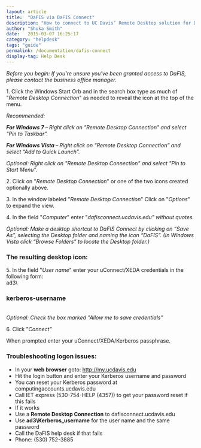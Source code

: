 ```yaml
---
layout: article
title:  "DaFIS via DaFIS Connect"
description: "How to connect to UC Davis’ Remote Desktop solution for DaFIS."
author: "Shuka Smith"
date:   2015-03-07 16:25:17
category: "helpdesk"
tags: "guide"
permalink: /documentation/dafis-connect
display-tag: Help Desk
---
```

<p><i><span class="discreet">Before you begin: If you're unsure you've been granted access to DaFIS, please contact the business office manager.</span></i></p>
<p>1. Click the Windows Start Orb and in the search box type as much of "<i>Remote Desktop Connection</i>" as needed to reveal the icon at the top of the menu.</p>

<p><i>Recommended:</i></p>
<p><b><i>For Windows 7 – </i></b><i>Right click on "Remote Desktop Connection" and select "Pin to Taskbar".</i></p>
<p><b><i>For Windows Vista – </i></b><i>Right click on "Remote Desktop Connection” and select “Add to Quick Launch”.</i></p>
<p><i>Optional: Right click on "Remote Desktop Connection" and select "Pin to Start Menu".</i></p>
<p>2. Click on "<i>Remote Desktop Connection</i>" or one of the two icons created optionally above.</p>
<p>3. In the window labeled "<i>Remote Desktop Connection</i>" Click on "<i>Options</i>" to expand the view.</p>
<p>4. In the field "<i>Computer</i>" enter "<i>dafisconnect.ucdavis.edu" without quotes.</i></p>
<p>
<i>Optional: Make a desktop shortcut to DaFIS Connect by clicking on “Save As”, selecting the Desktop folder and naming the icon “DaFIS”. (In Windows Vista click “Browse Folders” to locate the Desktop folder.)</i></p>

<p> </p>
<h3>The resulting desktop icon:</h3>
<p>5. In the field "<i>User name</i>" enter your uConnect/XEDA credentials in the following form:
    <br /><span>ad3\</span></p>
<h3>kerberos-username</h3>
<p>
    <br /><i><span class="discreet">Optional: Check the box marked "Allow me to save credentials"</span></i></p>
<p> </p>
<p>6. Click "<i>Connect"</i></p>
<p>When prompted enter your uConnect/XEDA/Kerberos passphrase.</p>

<h3>Troubleshooting logon issues:</h3>
<ul>
    <li>In your <b>web browser</b> goto: <a class="external-link" href="http://my.ucdavis.edu">http://my.ucdavis.edu</a></li>
    <li>Hit the login button and enter your Kerberos username and password</li>
    <li>You can reset your Kerberos password at computingaccounts.ucdavis.edu</li>
    <li>Call IET express (530-754-HELP (4357)) to get your password reset if this fails</li>    
    <li>If it works</li>
    <li>Use a <b>Remote Desktop Connection</b> to dafisconnect.ucdavis.edu</li>
    <li>Use <b>ad3\Kerberos_username</b> for the user name and the same password</li>
    <li>Call the DaFIS help desk if that fails</li>
    <li>Phone: (530) 752-3885</li>
</ul>
</div>